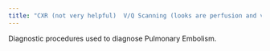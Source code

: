 ```yaml
---
title: "CXR (not very helpful)  V/Q Scanning (looks are perfusion and ventilation, not as good as CT)  CT (most commonly used, more accurate, and fast)"
---
```

Diagnostic procedures used to diagnose Pulmonary Embolism.

